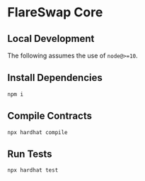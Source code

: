 # FlareSwap Core

## Local Development

The following assumes the use of `node@>=10`.

## Install Dependencies

`npm i`

## Compile Contracts

`npx hardhat compile`

## Run Tests

`npx hardhat test`